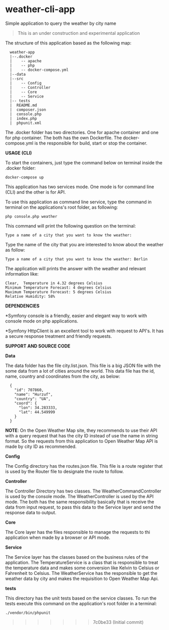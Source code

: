 # weather-cli-app
Simple application to query the weather by city name

> This is an under construction and experimental application

The structure of this application based as the following map:

```
  weather-app
  |--.docker
  |    -- apache
  |    -- php
  |    -- docker-compose.yml
  |--data
  |--src
  |    -- Config
  |    -- Controller
  |    -- Core
  |    -- Service
  |-- tests
  |  README.md
  |  composer.json
  |  console.php
  |  index.php
  |  phpunit.xml
```  

The .docker folder has two directories. One for apache container and one for php container. The both has the own 
Dockerfile. The docker-compose.yml is the responsible for build, start or stop the container.

**USAGE (CLI)**

To start the containers, just type the command below on terminal inside the .docker folder:

```
docker-compose up
```

This application has two services mode. One mode is for command line (CLI) and the other is for API.

To use this application as command line service, type the command in terminal on the applications's root folder, as following:

```
php console.php weather
```

This command will print the following question on the terminal:

```
Type a name of a city that you want to know the weather:
```

Type the name of the city that you are interested to know about the weather as follow:

```
Type a name of a city that you want to know the weather: Berlin
```

The application will prints the answer with the weather and relevant information like:

```
Clear,  Temperature in 4.32 degrees Celsius
Minimum Temperature Forecast: 4 degrees Celsius
Maximum Temperature Forecast: 5 degrees Celsius
Relative Humidity: 58%
``` 

**DEPENDENCIES**

*Symfony console is a friendly, easier and elegant way to work with console mode on php applications.

*Symfony HttpClient is an excellent tool to work with request to API's. It has a secure response treatment and friendly requests.

 
**SUPPORT AND SOURCE CODE**

**Data**

The data folder has the file city.list.json. This file is a big JSON file with the some data from a lot of cities
around the world. This data file has the id, name, country and coordinates from the city, as below:

```
  {
    "id": 707860,
    "name": "Hurzuf",
    "country": "UA",
    "coord": {
      "lon": 34.283333,
      "lat": 44.549999
    }
  }
```

**NOTE**: On the Open Weather Map site, they recommends to use their API with a query request that has the city ID 
instead of use the name in string format. So the requests from this application to Open Weather Map API is made by
city ID as recommended.  

**Config**

The Config directory has the routes.json file. This file is a route register that is used by the Router file to 
designate the route to follow.

**Controller**

The Controller Directory has two classes. The WeatherCommandController is used by the console mode. 
The WeatherController is used by the API mode. The both has the same responsibility basically that is receive the data
from input request, to pass this data to the Service layer and send the response data to output.

**Core**

The Core layer has the files responsible to manage the requests to thi application when made by a browser or API mode.

**Service**

The Service layer has the classes based on the business rules of the application. The TemperatureService is a class that is 
responsible to treat the temperature data and makes some conversion like Kelvin to Celsius or Fahrenheit to Celsius.
The WeatherService has the responsible to get the weather data by city and makes the requisition to Open Weather Map Api.

**tests**

This directory has the unit tests based on the service classes. To run the tests execute this command on the 
application's root folder in a terminal:

```
./vendor/bin/phpunit
```

   
>>>>>>> 7c0be33 (Initial commit)
